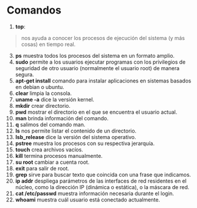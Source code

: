 # Comandos

1. **top**:  
  > nos ayuda a conocer los procesos de ejecución del sistema (y más cosas) en tiempo real.
3. **ps**  muestra todos los procesos del sistema en un formato amplio.
4. **sudo**  permite a los usuarios ejecutar programas con los privilegios de seguridad de otro usuario (normalmente el usuario root) de manera segura.
5. **apt-get install**  comando para instalar aplicaciones en sistemas basados en debian o ubuntu.
6. **clear**  limpia la consola.
7. **uname -a**  dice la versión kernel.
8. **mkdir**  crear directorio.
9. **pwd**  mostrar el directorio en el que se encuentra el usuario actual.
10.  **man**  brinda información del comando.
11. **q**  salimos del comando man.
12. **ls**  nos permite listar el contenido de un directorio.
13.  **lsb_release**  dice la versión del sistema operativo.
14.  **pstree**  muestra los procesos con su respectiva jerarquía.
15.  **touch**  crea archivos vacíos.
16.  **kill**  termina procesos manualmente.
17.  **su root**  cambiar a cuenta root.
18.  **exit**  para salir de root.
19.  **grep**  sirve para buscar texto que coincida con una frase que indicamos.
20.  **ip addr**  despliega parámetros de las interfaces de red residentes en el núcleo, como la dirección IP (dinámica o estática), o la máscara de red.
21.  **cat /etc/passwd**  muestra información necesaria durante el login.
22.  **whoami** muestra cuál usuario está conectado actualmente.
